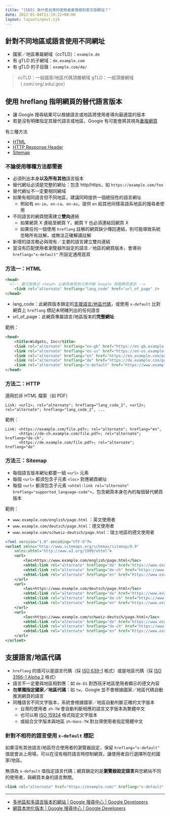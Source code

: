 ```yaml
---
title: "[SEO] 為什麼台灣的使用者會搜尋到英文版網站？"
date: 2022-01-04T21:19:22+08:00
layout: layouts/post.njk
---
```


## 針對不同地區或語言使用不同網址

- 國家／地區專屬網域（ccTLD）：`example.de`
- 有 gTLD 的子網域：`de.example.com`
- 有 gTLD 的子目錄：`example.com/de/`

> ccTLD：一般國家/地區代碼頂層網域
> gTLD：一般頂層網域（.com/.org/.edu/.gov）

## 使用 hreflang 指明網頁的替代語言版本

- 讓 Google 搜尋結果可以根據語言或地區將使用者導向最適當的版本
- 若是沒有明確指定其替代語言或地區，Google 有可能會將其視為[重複網頁](https://developers.google.com/search/docs/advanced/crawling/consolidate-duplicate-urls)

有三種方法

- [HTML](#方法一：html)
- [HTTP Response Header](#方法二：http)
- [Sitemap](#方法三：sitemap)

### 不論使用哪種方法都需要

- 必須列出本身**以及所有其他**語言版本
- 替代網址必須是完整的網址：包含 http/https，如 `https://example.com/foo`
- 替代網址不一定要相同網域
- 如果有相同語言但不同地區，建議同時提供一個總括性的語言網址
  - 例如有 `en-ie`、`en-ca`、`en-au`，提供 `en` 給其他同樣英語系地區的搜尋者使用
- 不同語言的網頁間需建立**雙向**連結
  - 如果網頁 X 連結至網頁 Y，網頁 Y 也必須連結回網頁 X
  - 如果任何一個使用 `hreflang` 註解的網頁缺少傳回連結，則可能導致系統忽略所有註解，或無法正確解讀註解
- 新增的語言務必與現有／主要的語言建立雙向連結
- 當沒有匹配使用者瀏覽器所設定的語言／地區的網頁版本，會導向  `hreflang="x-default"` 所設定通用首頁

### 方法一：HTML

```html
<head>
  <!-- 盡可能靠近 <head> 以避免被其他元素中斷 Google 爬取網頁資訊 -->
	<link rel="alternate" hreflang="lang_code" href="url_of_page" />
</head>
```

- lang_code：此網頁版本鎖定的[支援語言/地區代碼](#支援語言%2F地區代碼)，或使用 `x-default` 比對網頁上 `hreflang` 標記未明確列出的任何語言
- url_of_page：此網頁專屬語言/地區版本的**完整網址**

範例：

```html
<head>
    <title>Widgets, Inc</title>
    <link rel="alternate" hreflang="en-gb" href="https://en-gb.example.com/page.html" />
    <link rel="alternate" hreflang="en-us" href="https://en-us.example.com/page.html" />
    <link rel="alternate" hreflang="en" href="https://en.example.com/page.html" />
    <link rel="alternate" hreflang="de" href="https://de.example.com/page.html" />
    <link rel="alternate" hreflang="x-default" href="https://www.example.com/" />
</head>
```



### 方法二：HTTP

適用於非 HTML 檔案（如 PDF）

```nginx
Link: <url1>; rel="alternate"; hreflang="lang_code_1", <url2>; rel="alternate"; hreflang="lang_code_2", ...
```

範例：

```nginx
Link: <https://example.com/file.pdf>; rel="alternate"; hreflang="en",
      <https://de-ch.example.com/file.pdf>; rel="alternate"; hreflang="de-ch",
      <https://de.example.com/file.pdf>; rel="alternate"; hreflang="de"
```



### 方法三：Sitemap

- 每個語言版本網址都要一組 `<url>` 元素
- 每個 `<url>` 都須包含子元素 `<loc>` 對應網頁網址
- 每個 `<url>` 都須包含子元素 `<xhtml:link rel="alternate" hreflang="supported_language-code">`，包含網頁本身在內的每個替代網頁版本

範例：

- `www.example.com/english/page.html` ：英文使用者
- `www.example.com/deutsch/page.html`：德文使用者
- `www.example.com/schweiz-deutsch/page.html`：瑞士地區的德文使用者

```xml
<?xml version="1.0" encoding="UTF-8"?>
<urlset xmlns="http://www.sitemaps.org/schemas/sitemap/0.9"
    xmlns:xhtml="http://www.w3.org/1999/xhtml">
    <url>
        <loc>https://www.example.com/english/page.html</loc>
        <xhtml:link rel="alternate" hreflang="de" href="https://www.example.com/deutsch/page.html"/>
        <xhtml:link rel="alternate" hreflang="de-ch" href="https://www.example.com/schweiz-deutsch/page.html"/>
        <xhtml:link rel="alternate" hreflang="en" href="https://www.example.com/english/page.html"/>
    </url>
    <url>
        <loc>https://www.example.com/deutsch/page.html</loc>
        <xhtml:link rel="alternate" hreflang="de" href="https://www.example.com/deutsch/page.html"/>
        <xhtml:link rel="alternate" hreflang="de-ch" href="https://www.example.com/schweiz-deutsch/page.html"/>
        <xhtml:link rel="alternate" hreflang="en" href="https://www.example.com/english/page.html"/>
    </url>
    <url>
        <loc>https://www.example.com/schweiz-deutsch/page.html</loc>
        <xhtml:link rel="alternate" hreflang="de" href="https://www.example.com/deutsch/page.html"/>
        <xhtml:link rel="alternate" hreflang="de-ch" href="https://www.example.com/schweiz-deutsch/page.html"/>
        <xhtml:link rel="alternate" hreflang="en" href="https://www.example.com/english/page.html"/>
    </url>
</urlset>
```

## 支援語言/地區代碼

- `hreflang` 的值可以是語言代碼（採 [ISO 639-1](https://en.wikipedia.org/wiki/List_of_ISO_639-1_codes) 格式）或是地區代碼（採 [ISO 3166-1 Alpha 2](https://en.wikipedia.org/wiki/ISO_3166-1_alpha-2) 格式）
- 語言不一定要與地區相對應：如 `de-ES` 對西班牙地區使用者顯示的德文內容
- **勿單獨指定國家／地區代碼**：如 `tw`，Google 並不會根據國家／地區代碼自動推測網頁的語言
- 同種語言不同文字版本，系統會根據國家／地區自動判斷正確的文字版本
  - 台灣的使用者 `zh-TW` 會自動判斷相應的語言文字版本為繁體中文
  - 也可以用 [ISO 15924](https://unicode.org/iso15924/iso15924-codes.html) 格式指定文字版本
  - 或組合文字版本與地區 `zh-Hans-TW` 對台灣使用者指定簡體中文

### 針對不相符的語言使用 `x-default` 標記

如果沒有其他語言/地區符合使用者的瀏覽器設定，保留 `hreflang="x-default"` 值就會派上用場。可以在沒有相符語言時控制網頁，讓使用者自行選擇所在的國家/地區。

無須為 `x-default` 值指定語言代碼；網頁鎖定的是**瀏覽器設定語言**與您網站不同的使用者，與網頁本身的語言無關。

```html
<link rel="alternate" href="https://example.com/" hreflang="x-default" />
```



---

- [多地區和多語言版本的網站 | Google 搜尋中心  |  Google Developers](https://developers.google.com/search/docs/advanced/crawling/managing-multi-regional-sites)
- [網頁本地化版本 | Google 搜尋中心  |  Google Developers](https://developers.google.com/search/docs/advanced/crawling/localized-versions)